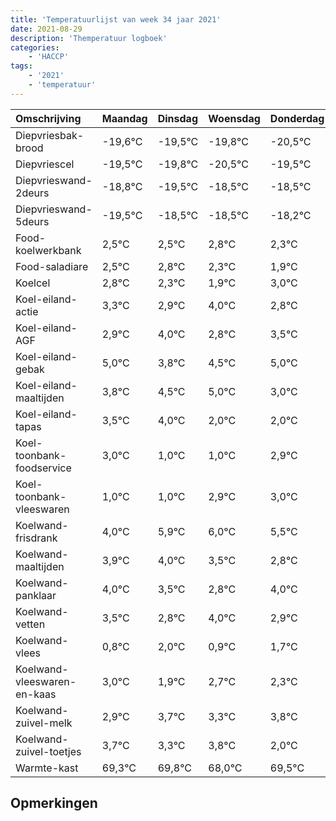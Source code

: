 ```yaml
---
title: 'Temperatuurlijst van week 34 jaar 2021'
date: 2021-08-29
description: 'Themperatuur logboek'
categories:
    - 'HACCP'
tags:
    - '2021'
    - 'temperatuur'
---
```

|Omschrijving|Maandag|Dinsdag|Woensdag|Donderdag|Vrijdag|Zaterdag|Zondag|
|:---|:---|:---|:---|:---|:---|:---|:---|
|Diepvriesbak-brood|-19,6°C|-19,5°C|-19,8°C|-20,5°C|-19,5°C|-19,5°C|-19,2°C|
|Diepvriescel|-19,5°C|-19,8°C|-20,5°C|-19,5°C|-19,5°C|-19,2°C|-19,7°C|
|Diepvrieswand-2deurs|-18,8°C|-19,5°C|-18,5°C|-18,5°C|-18,2°C|-18,7°C|-19,1°C|
|Diepvrieswand-5deurs|-19,5°C|-18,5°C|-18,5°C|-18,2°C|-18,7°C|-19,1°C|-18,0°C|
|Food-koelwerkbank|2,5°C|2,5°C|2,8°C|2,3°C|1,9°C|3,0°C|1,8°C|
|Food-saladiare|2,5°C|2,8°C|2,3°C|1,9°C|3,0°C|1,8°C|2,5°C|
|Koelcel|2,8°C|2,3°C|1,9°C|3,0°C|1,8°C|2,5°C|3,0°C|
|Koel-eiland-actie|3,3°C|2,9°C|4,0°C|2,8°C|3,5°C|4,0°C|2,0°C|
|Koel-eiland-AGF|2,9°C|4,0°C|2,8°C|3,5°C|4,0°C|2,0°C|2,0°C|
|Koel-eiland-gebak|5,0°C|3,8°C|4,5°C|5,0°C|3,0°C|3,0°C|4,9°C|
|Koel-eiland-maaltijden|3,8°C|4,5°C|5,0°C|3,0°C|3,0°C|4,9°C|5,0°C|
|Koel-eiland-tapas|3,5°C|4,0°C|2,0°C|2,0°C|3,9°C|4,0°C|3,5°C|
|Koel-toonbank-foodservice|3,0°C|1,0°C|1,0°C|2,9°C|3,0°C|2,5°C|1,8°C|
|Koel-toonbank-vleeswaren|1,0°C|1,0°C|2,9°C|3,0°C|2,5°C|1,8°C|3,0°C|
|Koelwand-frisdrank|4,0°C|5,9°C|6,0°C|5,5°C|4,8°C|6,0°C|4,9°C|
|Koelwand-maaltijden|3,9°C|4,0°C|3,5°C|2,8°C|4,0°C|2,9°C|3,7°C|
|Koelwand-panklaar|4,0°C|3,5°C|2,8°C|4,0°C|2,9°C|3,7°C|3,3°C|
|Koelwand-vetten|3,5°C|2,8°C|4,0°C|2,9°C|3,7°C|3,3°C|3,8°C|
|Koelwand-vlees|0,8°C|2,0°C|0,9°C|1,7°C|1,3°C|1,8°C|0,0°C|
|Koelwand-vleeswaren-en-kaas|3,0°C|1,9°C|2,7°C|2,3°C|2,8°C|1,0°C|2,5°C|
|Koelwand-zuivel-melk|2,9°C|3,7°C|3,3°C|3,8°C|2,0°C|3,5°C|3,5°C|
|Koelwand-zuivel-toetjes|3,7°C|3,3°C|3,8°C|2,0°C|3,5°C|3,5°C|3,3°C|
|Warmte-kast|69,3°C|69,8°C|68,0°C|69,5°C|69,5°C|69,3°C|68,5°C|

## Opmerkingen


